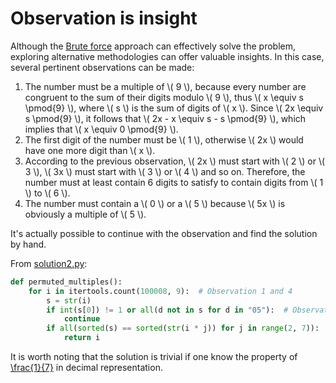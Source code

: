 # Observation is insight

Although the [Brute force](solution1.md) approach can effectively solve the problem, exploring alternative methodologies can offer valuable insights.
In this case, several pertinent observations can be made:

1. The number must be a multiple of \\( 9 \\), because every number are congruent to the sum of their digits modulo \\( 9 \\), thus \\( x \equiv s \pmod{9} \\), where \\( s \\) is the sum of digits of \\( x \\).
  Since \\( 2x \equiv s \pmod{9} \\), it follows that \\( 2x - x \equiv s - s \pmod{9} \\), which implies that \\( x \equiv 0 \pmod{9} \\).
2. The first digit of the number must be \\( 1 \\), otherwise \\( 2x \\) would have one more digit than \\( x \\).
3. According to the previous observation, \\( 2x \\) must start with \\( 2 \\) or \\( 3 \\), \\( 3x \\) must start with \\( 3 \\) or \\( 4 \\) and so on.
  Therefore, the number must at least contain 6 digits to satisfy to contain digits from \\( 1 \\) to \\( 6 \\).
4. The number must contain a \\( 0 \\) or a \\( 5 \\) because \\( 5x \\) is obviously a multiple of \\( 5 \\).

It's actually possible to continue with the observation and find the solution by hand.

From [solution2.py](https://github.com/TurtleSmoke/Project-Euler/blob/main/problems/problem_0052/solution2.py):

```python
def permuted_multiples():
    for i in itertools.count(100008, 9):  # Observation 1 and 4
        s = str(i)
        if int(s[0]) != 1 or all(d not in s for d in "05"):  # Observation 2 and 3
            continue
        if all(sorted(s) == sorted(str(i * j)) for j in range(2, 7)):
            return i
```

It is worth noting that the solution is trivial if one know the property of [\frac{1}{7}](https://en.wikipedia.org/wiki/7#In_decimal) in decimal representation.
